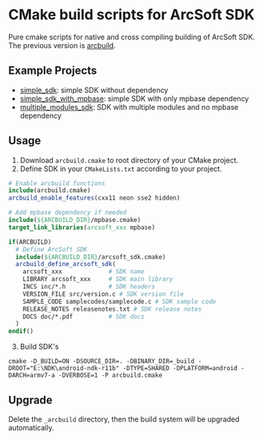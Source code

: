 # CMake build scripts for ArcSoft SDK

Pure cmake scripts for native and cross compiling building of ArcSoft SDK.
The previous version is [arcbuild](http://172.17.10.213/lny1856/arcbuild).

## Example Projects

- [simple_sdk](examples/simple_sdk): simple SDK without dependency
- [simple_sdk_with_mpbase](examples/simple_sdk_with_mpbase): simple SDK with only mpbase dependency
- [multiple_modules_sdk](examples/multiple_modules_sdk): SDK with multiple modules and no mpbase dependency


## Usage

1. Download `arcbuild.cmake` to root directory of your CMake project.
2. Define SDK in your `CMakeLists.txt` according to your project.

```cmake
# Enable arcbuild functions
include(arcbuild.cmake)
arcbuild_enable_features(cxx11 neon sse2 hidden)

# Add mpbase dependency if needed
include(${ARCBUILD_DIR}/mpbase.cmake)
target_link_libraries(arcsoft_xxx mpbase)

if(ARCBUILD)
  # Define ArcSoft SDK
  include(${ARCBUILD_DIR}/arcsoft_sdk.cmake)
  arcbuild_define_arcsoft_sdk(
    arcsoft_xxx             # SDK name
    LIBRARY arcsoft_xxx     # SDK main library
    INCS inc/*.h            # SDK headers
    VERSION_FILE src/version.c # SDK version file
    SAMPLE_CODE samplecodes/samplecode.c # SDK sample code
    RELEASE_NOTES releasenotes.txt # SDK release notes
    DOCS doc/*.pdf          # SDK docs
  )
endif()
```

3. Build SDK's
```shell
cmake -D_BUILD=ON -DSOURCE_DIR=. -DBINARY_DIR=_build -DROOT="E:\NDK\android-ndk-r11b" -DTYPE=SHARED -DPLATFORM=android -DARCH=armv7-a -DVERBOSE=1 -P arcbuild.cmake
```


## Upgrade

Delete the `_arcbuild` directory, then the build system will be upgraded automatically.
